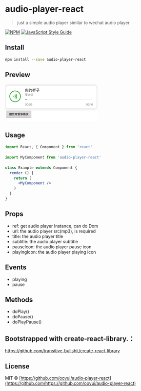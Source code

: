 # audio-player-react

> just a simple audio player similar to wechat audio player

[![NPM](https://img.shields.io/npm/v/audio-player-react.svg)](https://www.npmjs.com/package/audio-player-react) [![JavaScript Style Guide](https://img.shields.io/badge/code_style-standard-brightgreen.svg)](https://standardjs.com)

## Install

```bash
npm install --save audio-player-react
```
## Preview

<img width="303" src="https://raw.githubusercontent.com/oovui/audio-player-react/master/preview.png"/>

## Usage

```jsx
import React, { Component } from 'react'

import MyComponent from 'audio-player-react'

class Example extends Component {
  render () {
    return (
      <MyComponent />
    )
  }
}
```

## Props
- ref: get audio player  Instance, can do Dom
- url: the audio player src(mp3), is required
- title: the audio player title
- subtitle: the audio player subtitle
- pauseIcon: the audio player pause icon
- playingIcon: the audio player playing icon

## Events
- playing
- pause

## Methods
- doPlay()
- doPause()
- doPlayPause()


## Bootstrapped with create-react-library.：
https://github.com/transitive-bullshit/create-react-library

## License

MIT © [https://github.com/oovui/audio-player-react](https://github.com/https://github.com/oovui/audio-player-react)
